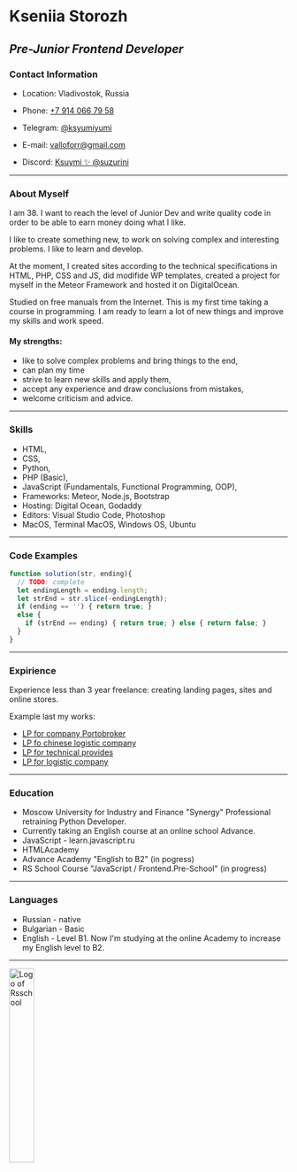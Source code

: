 # **Kseniia Storozh**
## *Pre-Junior Frontend Developer*

### **Contact Information**

- Location: Vladivostok, Russia

- Phone: [+7 914 066 79 58](tel:+79140667958)

- Telegram: [@ksyumiyumi](https://t.me/ksyumiyumi)

- E-mail: valloforr@gmail.com

- Discord: [Ksuymi ✨ @suzurini](https://discordapp.com/users/1123764169930444890)

---

### **About Myself**


 I am 38. I want to reach the level of Junior Dev and write quality code in order to be able to earn money doing what I like.
 
 I like to create something new, to work on solving complex and interesting problems. I like to learn and develop. 
 
 At the moment, I created sites according to the technical specifications in HTML, PHP, CSS and JS, did modifide WP templates, created a project for myself in the Meteor Framework and hosted it on DigitalOcean. 
 
 Studied on free manuals from the Internet. This is my first time taking a course in programming. I am ready to learn a lot of new things and improve my skills and work speed.

#### **My strengths:**

+ like to solve complex problems and bring things to the end,
+ can plan my time
+ strive to learn new skills and apply them,
+ accept any experience and draw conclusions from mistakes,
+ welcome criticism and advice.

---

### **Skills**

+ HTML, 
+ CSS,
+ Python,
+ PHP (Basic), 
+ JavaScript (Fundamentals, Functional Programming, OOP),
+ Frameworks: Meteor, Node.js, Bootstrap
+ Hosting: Digital Ocean, Godaddy
+ Editors: Visual Studio Code, Photoshop 
+ MacOS, Terminal MacOS, Windows OS, Ubuntu

---

### **Code Examples**


```js
function solution(str, ending){
  // TODO: complete
  let endingLength = ending.length;
  let strEnd = str.slice(-endingLength);
  if (ending == '') { return true; }
  else {
    if (strEnd == ending) { return true; } else { return false; }
  }
}
```
---

### **Expirience**

Experience less than 3 year freelance: creating landing pages, sites and online stores.

Example last my works:

+ [LP for company Portobroker](https://portbroker.ltd)
+ [LP fo chinese logistic company](https://lianshenglogistics.ltd)
+ [LP for technical provides](http://workserv.tech)
+ [LP for logistic company](https://ogcompany.ltd)

---

### **Education**

- Moscow University for Industry and Finance "Synergy" Professional retraining Python Developer.
- Currently taking an English course at an online school Advance.
- JavaScript - learn.javascript.ru
- HTMLAcademy
- Advance Academy "English to B2" (in pogress)
- RS School Course "JavaScript / Frontend.Pre-School" (in progress)

---

### **Languages**

+ Russian - native
+ Bulgarian - Basic
+ English - Level B1. Now I'm studying at the online Academy to increase my English level to B2.

---

[![]()<img src="https://app.rs.school/static/images/logo-rsschool3.png" width="30%" alt="Logo of Rsschool">](https://rs.school/)
